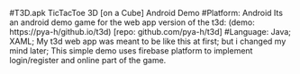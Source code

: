 #T3D.apk
TicTacToe 3D [on a Cube] Android Demo
#Platform: Android
Its an android demo game for the web app version of the t3d: (demo: https://pya-h/github.io/t3d) [repo: github.com/pya-h/t3d]
#Language: Java; XAML;
My t3d web app was meant to be like this at first; but i changed my mind later;
This simple demo uses firebase platform to implement login/register and online part of the game.
